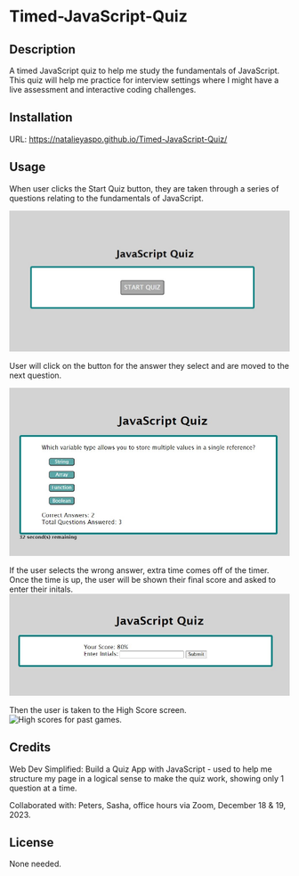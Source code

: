 # Timed-JavaScript-Quiz


## Description

A timed JavaScript quiz to help me study the fundamentals of JavaScript.
This quiz will help me practice for interview settings where I might have a
live assessment and interactive coding challenges.

## Installation

URL: https://natalieyaspo.github.io/Timed-JavaScript-Quiz/

## Usage

When user clicks the Start Quiz button, they are taken through a series of questions
relating to the fundamentals of JavaScript.

<img src="./Assets/images/StartQuizSnap.jpg" alt="Home screen for quiz with Start Quiz button.">

User will click on the button for the answer they select and are moved to the next question.

<img src="./Assets/images/QuestionWithScoreAndTimeSnap.jpg" alt="Sample of quiz question with multiple choice answers.">

If the user selects the wrong answer, extra time comes off of the timer.
Once the time is up, the user will be shown their final score and asked to enter their initals.
<img src="./Assets/images/FinalScoreWithInitialsSnap.jpg" alt="Screen showing final score and asking to submit intitals.">

Then the user is taken to the High Score screen.
<img src="..." alt="High scores for past games.">

## Credits

Web Dev Simplified: Build a Quiz App with JavaScript - used to help me structure my page in a logical sense to make the quiz work, showing only 1 question at a time.

Collaborated with:
Peters, Sasha, office hours via Zoom, December 18 & 19, 2023.

## License

None needed.
